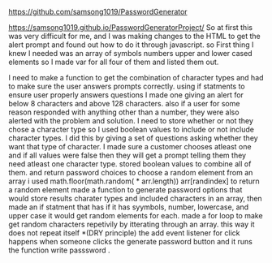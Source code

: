 https://github.com/samsong1019/PasswordGenerator

https://samsong1019.github.io/PasswordGeneratorProject/
So at first this was very difficult for me, and I was making changes to the HTML to get the alert prompt and found out how to do it through javascript. so First thing I knew I needed was an array of symbols numbers upper and lower cased elements so I made var for all four of them and listed them out. 

 I need to make a function to get the combination of character types and had to make sure the user answers prompts correctly. using if statments to ensure user properly answers questions I made one giving an alert for below 8 characters and above 128 characters. also if a user for some reason responded with anything other than a number, they were also alerted with the problem and solution. 
 I need to store whether or not they chose a character type so I used boolean values to include or not include character types. I did this by giving a set of questions asking whether they want that type of character. 
I made sure a customer chooses atleast one and if all values were false then they will get a prompt telling them they need atleast one character type. 
stored boolean values to combine all of them. and return password choices
to choose a random element from an array i used math.floor(math.random( * arr.length)) arr[randindex] to return a random element
made a function to generate password options that would store results charater types and included characters in an array, then made an if statment that has if it has syymbols, number, lowercase, and upper case it would get random elements for each.
made a for loop to make get random characters repetivily by itterating through an array. this way it does not repeat itself *(DRY principle) 
the add event listener for click happens when someone clicks the generate password button and it runs the function write passsword .
